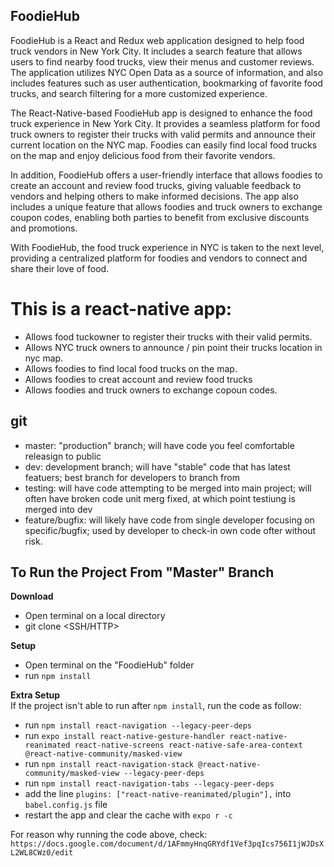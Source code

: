 ## FoodieHub

FoodieHub is a React and Redux web application designed to help food truck vendors in New York City. It includes a search feature that allows users to find nearby food trucks, view their menus and customer reviews. The application utilizes NYC Open Data as a source of information, and also includes features such as user authentication, bookmarking of favorite food trucks, and search filtering for a more customized experience.

The React-Native-based FoodieHub app is designed to enhance the food truck experience in New York City. It provides a seamless platform for food truck owners to register their trucks with valid permits and announce their current location on the NYC map. Foodies can easily find local food trucks on the map and enjoy delicious food from their favorite vendors.

In addition, FoodieHub offers a user-friendly interface that allows foodies to create an account and review food trucks, giving valuable feedback to vendors and helping others to make informed decisions. The app also includes a unique feature that allows foodies and truck owners to exchange coupon codes, enabling both parties to benefit from exclusive discounts and promotions.

With FoodieHub, the food truck experience in NYC is taken to the next level, providing a centralized platform for foodies and vendors to connect and share their love of food.

# This is a react-native app:

- Allows food tuckowner to register their trucks with their valid permits.
- Allows NYC truck owners to announce / pin point their trucks location in nyc map.
- Allows foodies to find local food trucks on the map.
- Allows foodies to creat account and review food trucks
- Allows foodies and truck owners to exchange copoun codes.

## git

- master: "production" branch; will have code you feel comfortable releasign to public
- dev: development branch; will have "stable" code that has latest featuers; best branch for developers to branch from
- testing: will have code attempting to be merged into main project; will often have broken code unit merg fixed, at which point testiung is merged into dev
- feature/bugfix: will likely have code from single developer focusing on specific/bugfix; used by developer to check-in own code ofter without risk.

## To Run the Project From "Master" Branch

**Download**

- Open terminal on a local directory
- git clone <SSH/HTTP>

**Setup**

- Open terminal on the "FoodieHub" folder
- run `npm install`

**Extra Setup**
<br />If the project isn't able to run after `npm install`, run the code as follow:

- run `npm install react-navigation --legacy-peer-deps`
- run `expo install react-native-gesture-handler react-native-reanimated react-native-screens react-native-safe-area-context @react-native-community/masked-view`
- run `npm install react-navigation-stack @react-native-community/masked-view --legacy-peer-deps`
- run `npm install react-navigation-tabs --legacy-peer-deps`
- add the line `plugins: ["react-native-reanimated/plugin"],` into `babel.config.js` file
- restart the app and clear the cache with `expo r -c`

For reason why running the code above, check: `https://docs.google.com/document/d/1AFmmyHnqGRYdf1Vef3pqIcs756I1jWJDsXL2WL8CWz0/edit`
